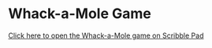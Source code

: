 # Whack-a-Mole Game

[Click here to open the Whack-a-Mole game on Scribble Pad](https://app.scribbler.live/?jsnb=github:Adiraj-kashyap/Whack-A-Mole/Whack-A-Mole1)
